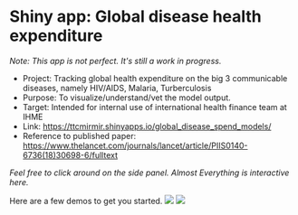 # Shiny app: Global disease health expenditure
*Note: This app is not perfect. It's still a work in progress.*
 + Project: Tracking global health expenditure on the big 3 communicable diseases, namely HIV/AIDS, Malaria, Turberculosis
 + Purpose: To visualize/understand/vet the model output.
 + Target: Intended for internal use of international health finance team at IHME
 + Link: https://ttcmirmir.shinyapps.io/global_disease_spend_models/
 + Reference to published paper: https://www.thelancet.com/journals/lancet/article/PIIS0140-6736(18)30698-6/fulltext
 
 *Feel free to click around on the side panel. Almost Everything is interactive here.*
 
 Here are a few demos to get you started.
![](time-series.gif)
![](map.gif)
